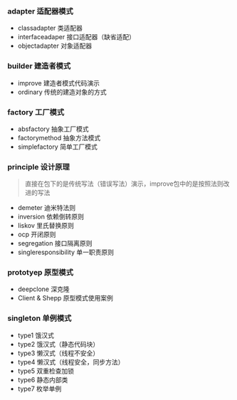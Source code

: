 ### adapter  适配器模式
- classadapter  类适配器
- interfaceadaper  接口适配器（缺省适配）
- objectadapter  对象适配器

### builder  建造者模式

- improve  建造者模式代码演示
- ordinary  传统的建造对象的方式

### factory  工厂模式

- absfactory 抽象工厂模式
- factorymethod 抽象方法模式
- simplefactory 简单工厂模式

### principle  设计原理

> 直接在包下的是传统写法（错误写法）演示，improve包中的是按照法则改进的写法

- demeter  迪米特法则
- inversion  依赖倒转原则
- liskov  里氏替换原则
- ocp  开闭原则
- segregation   接口隔离原则
- singleresponsibility  单一职责原则

### prototyep  原型模式

- deepclone  深克隆
- Client & Shepp  原型模式使用案例

### singleton  单例模式

- type1  饿汉式
- type2  饿汉式（静态代码块）
- type3  懒汉式（线程不安全）
- type4  懒汉式（线程安全，同步方法）
- type5  双重检查加锁
- type6  静态内部类
- type7  枚举单例






​    
​    
​    